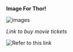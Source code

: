 **Image For Thor!**


![images](http://maxblizz.com/wp-content/uploads/2022/01/thor.jpg)

_Link to buy movie tickets_

![Refer to this link](http://www.instagram.com)
